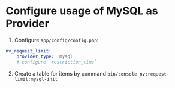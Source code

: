 Configure usage of MySQL as Provider
=============

1) Configure `app/config/config.php`:
```yml
nv_request_limit:
    provider_type: 'mysql'
    # configure `restriction_time`
```

2) Create a table for items by command `bin/console nv:request-limit:mysql-init`
